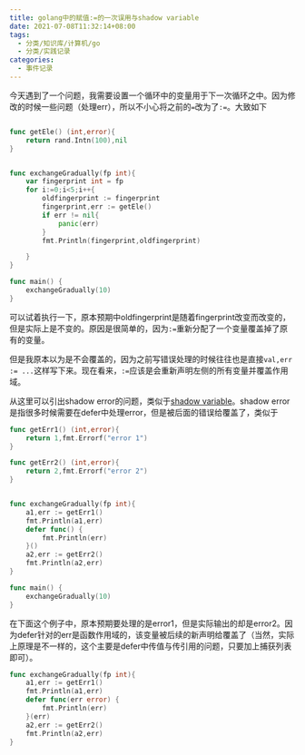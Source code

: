 ```yaml
---
title: golang中的赋值:=的一次误用与shadow variable
date: 2021-07-08T11:32:14+08:00
tags:
  - 分类/知识库/计算机/go
  - 分类/实践记录
categories:
  - 事件记录
---
```


今天遇到了一个问题，我需要设置一个循环中的变量用于下一次循环之中。因为修改的时候一些问题（处理err），所以不小心将之前的`=`改为了`:=`。大致如下
```go

func getEle() (int,error){
	return rand.Intn(100),nil
}


func exchangeGradually(fp int){
	var fingerprint int = fp
	for i:=0;i<5;i++{
		oldfingerprint := fingerprint
		fingerprint,err := getEle()
		if err != nil{
			panic(err)
		}
		fmt.Println(fingerprint,oldfingerprint)

	}
}

func main() {
	exchangeGradually(10)
}
```

可以试着执行一下，原本预期中oldfingerprint是随着fingerprint改变而改变的，但是实际上是不变的。原因是很简单的，因为`:=`重新分配了一个变量覆盖掉了原有的变量。

但是我原本以为是不会覆盖的，因为之前写错误处理的时候往往也是直接`val,err := ...`这样写下来。现在看来，`:=`应该是会重新声明左侧的所有变量并覆盖作用域。

从这里可以引出shadow error的问题，类似于[shadow variable](https://magodo.github.io/golang-shadowing/)。shadow error是指很多时候需要在defer中处理error，但是被后面的错误给覆盖了，类似于
```go
func getErr1() (int,error){
	return 1,fmt.Errorf("error 1")
}

func getErr2() (int,error){
	return 2,fmt.Errorf("error 2")
}


func exchangeGradually(fp int){
	a1,err := getErr1()
	fmt.Println(a1,err)
	defer func() {
		fmt.Println(err)
	}()
	a2,err := getErr2()
	fmt.Println(a2,err)
}

func main() {
	exchangeGradually(10)
}

```
在下面这个例子中，原本预期要处理的是error1，但是实际输出的却是error2。因为defer针对的err是函数作用域的，该变量被后续的新声明给覆盖了（当然，实际上原理是不一样的，这个主要是defer中传值与传引用的问题，只要加上捕获列表即可）。
```go
func exchangeGradually(fp int){
	a1,err := getErr1()
	fmt.Println(a1,err)
	defer func(err error) {
		fmt.Println(err)
	}(err)
	a2,err := getErr2()
	fmt.Println(a2,err)
}
```
